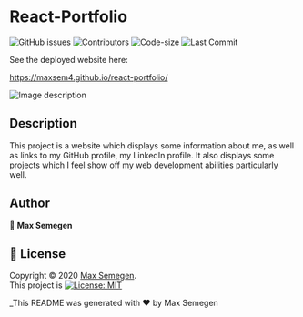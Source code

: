 # React-Portfolio

![GitHub issues](https://img.shields.io/github/issues-raw/Maxsem4/react-portfolio) ![Contributors](https://img.shields.io/github/contributors/Maxsem4/react-portfolio) ![Code-size](https://img.shields.io/github/languages/code-size/Maxsem4/react-portfolio) ![Last Commit](https://img.shields.io/github/last-commit/Maxsem4/react-portfolio)

See the deployed website here:

https://maxsem4.github.io/react-portfolio/

![Image description](./react-portfolio/src/assets/images/SS1.png)

## Description

This project is a website which displays some information about me, as well as links to my GitHub profile, my LinkedIn profile. It also displays some projects which I feel show off my web development abilities particularly well.

## Author

👤 **Max Semegen**

## 📝 License

Copyright © 2020 [Max Semegen](https://github.com/Maxsem4).<br />
This project is [![License: MIT](https://img.shields.io/badge/License-MIT-yellow.svg)](https://opensource.org/licenses/MIT)

\_This README was generated with ❤️ by Max Semegen